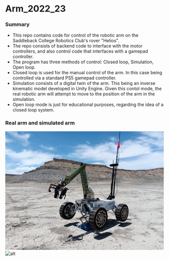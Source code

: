 # Arm_2022_23

### Summary
* This repo contains code for control of the robotic arm on the Saddleback College Robotics Club's rover "Helios".
* The repo consists of backend code to interface with the motor controllers, and also control code that interfaces with a gamepad controller.
* The program has three methods of control: Closed loop, Simulation, Open loop.
* Closed loop is used for the manual control of the arm. In this case being controlled via a standard PS5 gamepad controller.
* Simulation consists of a digital twin of the arm. This being an inverse kinematic model developed in Unity Engine. Given this contol mode, the real robotic arm will attempt to move to the position of the arm in the simulation.
* Open loop mode is just for educational purposes, regarding the idea of a closed loop system.

### Real arm and simulated arm
![alt](repo_images/real-rover.jpg)
![alt](repo_images/robot-arm-sim.gif)
